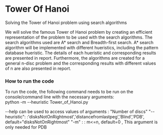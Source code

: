 # Tower Of Hanoi 

Solving the Tower of Hanoi problem using search algorithms

We will solve the famous Tower of Hanoi problem by creating an efficient representation of the problem to be used with the search algorithms. 
The search algorithms used are A* search and Breadth-first search.
A* search algorithm will be implemented with different hueristics, including the pattern database hueristic. The details of each hueristic and corresponding results are presented in report.
Furthermore, the algorithms are created for a general n-disc problem and the corresponding results with different values of n are also presented in report.


### How to run the code

To run the code, the following command needs to be run on the console/command line with the necessary arguments:<br>
python -m <m-value> --heuristic <Heuristic name> <n-value> Tower_of_Hanoi.py

--help can be used to access values of arguments
<n-value> : "Number of discs"
"--heuristic": <m-value> :'disksNotOnRightmost','distancefromlastpeg','Blind','PDB', default="disksNotOnRightmost"
"-m" : <m-value> : m<=n, default=0 , This argument is only needed for PDB

